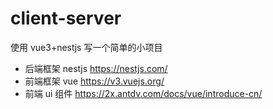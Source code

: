 # client-server

使用 vue3+nestjs 写一个简单的小项目

- 后端框架 nestjs <https://nestjs.com/>
- 前端框架 vue <https://v3.vuejs.org/>
- 前端 ui 组件 <https://2x.antdv.com/docs/vue/introduce-cn/>
